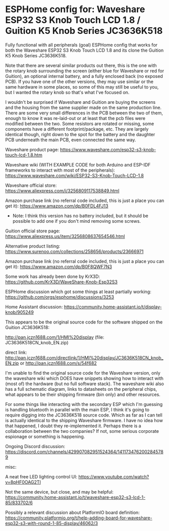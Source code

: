 # ESPHome config for: Waveshare ESP32 S3 Knob Touch LCD 1.8 / Guition K5 Knob Series JC3636K518
Fully functional with all peripherals (goal) ESPHome config that works for both the Waveshare ESP32 S3 Knob Touch LCD 1.8 and its clone the Guition K5 Knob Series JC3636K518.  

Note that there are several similar products out there, this is the one with the rotary knob surrounding the screen (either blue for Waveshare or red for Guition), an optional internal battery, and a fully enclosed back (no exposed PCB).  If you have one of the other versions, they may use similar or the same hardware in some places, so some of this may still be useful to you, but I wanted the rotary knob so that's what I've focused on.

I wouldn't be surprised if Waveshare and Guition are buying the screens and the housing from the same supplier made on the same production line.  There are some very small differences in the PCB between the two of them, enough to know it was re-laid-out or at least that the pcb files were modified between the two.  Some resistors are rotated or missing, some components have a different footprint/package, etc.  They are largely identical though, right down to the spot for the battery and the daughter PCB underneath the main PCB, even connected the same way.

Waveshare product page: https://www.waveshare.com/esp32-s3-knob-touch-lcd-1.8.htm

Waveshare wiki (WITH EXAMPLE CODE for both Arduino and ESP-IDF frameworks to interact with most of the peripherals): https://www.waveshare.com/wiki/ESP32-S3-Knob-Touch-LCD-1.8

Waveshare official store: https://www.aliexpress.com/i/3256809117538849.html

Amazon purchase link (no referral code included, this is just a place you can get it): https://www.amazon.com/dp/B0FDL4FJ13
* Note: I think this version has no battery included, but it should be possible to add one if you don't mind removing some screws.

Guition official store page: https://www.aliexpress.us/item/3256808637654546.html

Alternative product listing: https://www.surenoo.com/collections/258656/products/23666971

Amazon purchase link (no referral code included, this is just a place you can get it): https://www.amazon.com/dp/B0F8QWF7N3

Some work has already been done by KrX3D: https://github.com/KrX3D/WaveShare-Knob-Esp32S3

ESPHome discussion which got some things at least partially working: https://github.com/orgs/esphome/discussions/3253

Home Assistant discussion: https://community.home-assistant.io/t/display-knob/905249

This appears to be the original source code for the software shipped on the Guition JC3636K518: 

http://pan.jczn1688.com/1/HMI%20display (file: JC3636K518CN_knob_EN.zip)

direct link: http://pan.jczn1688.com/directlink/1/HMI%20display/JC3636K518CN_knob_EN.zip or http://pan.jczn1688.com/s/54f682

I'm unable to find the original source code for the Waveshare version, only the waveshare wiki which DOES have snippets showing how to interact with (most of) the hardware (but no full software stack).  The waveshare wiki also has a full schematic diagram, links to datasheets on the peripheral chips, what appears to be their shipping firmware (bin only) and other resources.  

For some things like interacting with the secondary ESP which I'm guessing is handling bluetooth in parallel with the main ESP, I think it's going to require digging into the JC3636K518 source code.  Which as far as I can tell is actually identical to the shipping Waveshare firmware.  I have no idea how that happened, I doubt they re-implemented it.  Perhaps there is a collaboration between the two companies?  If not, some serious corporate espionage or something is happening.

Ongoing Discord discussion: https://discord.com/channels/429907082951524364/1411734762002845789

misc: 

A neat free LED lighting control UI: https://www.youtube.com/watch?v=8pHF0OAG2TI

Not the same device, but close, and may be helpful: https://community.home-assistant.io/t/waveshare-esp32-s3-lcd-1-85/833702/6

Possibly a relevant discussion about PlatformIO board definition: https://community.platformio.org/t/help-adding-board-for-waveshare-esp32-s3-with-round-1-85-display/46062/3

